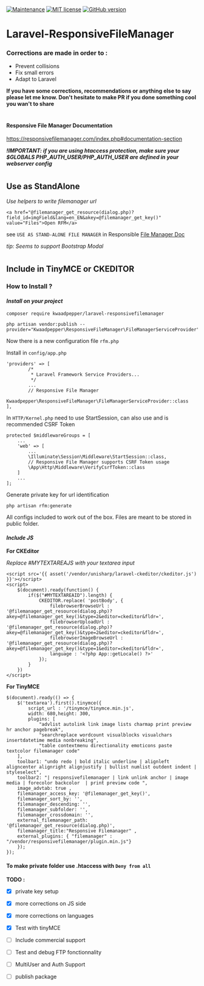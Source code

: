 [![Maintenance](https://img.shields.io/badge/Maintained%3F-yes-green.svg)](https://GitHub.com/Naereen/StrapDown.js/graphs/commit-activity)
[![MIT license](https://img.shields.io/badge/License-MIT-blue.svg)](https://lbesson.mit-license.org/)
[![GitHub version](https://badge.fury.io/gh/kwaadpepper%2Flaravel-responsivefilemanager.svg)](https://badge.fury.io/gh/kwaadpepper%2Flaravel-responsivefilemanager)

# Laravel-ResponsiveFileManager

### Corrections are made in order to :
  - Prevent collisions
  - Fix small errors
  - Adapt to Laravel

**If you have some corrections, recommendations or anything else to say please let me know. Don't hesitate to make PR if you done something cool you wan't to share**

#
#### Responsive File Manager Documentation
https://responsivefilemanager.com/index.php#documentation-section



***!IMPORTANT: if you are using htaccess protection, make sure your $GLOBALS PHP_AUTH_USER/PHP_AUTH_USER are defined in your webserver config***
#

## Use as StandAlone

*Use helpers to write filemanager url*

    <a href="@filemanager_get_resource(dialog.php)?field_id=imgField&lang=en_EN&akey=@filemanager_get_key()" value="Files">Open RFM</a>

see ```USE AS STAND-ALONE FILE MANAGER``` in Responsible [File Manager Doc](https://responsivefilemanager.com/index.php#documentation-section)

*tip: Seems to support Bootstrap Modal*

#

## Include in TinyMCE or CKEDITOR

### **How to Install ?**

#### *Install on your project*

    composer require kwaadpepper/laravel-responsivefilemanager

    php artisan vendor:publish --provider="Kwaadpepper\ResponsiveFileManager\FileManagerServiceProvider"

Now there is a new configuration file ```rfm.php```

Install in ```config/app.php```

    'providers' => [
            /*
             * Laravel Framework Service Providers...
             */
            ...
            // Responsive File Manager
            Kwaadpepper\ResponsiveFileManager\FileManagerServiceProvider::class
    ],

In ```HTTP/Kernel.php``` need to use StartSession, can also use and is recommended CSRF Token

    protected $middlewareGroups = [
        ...
        'web' => [
            ...
            \Illuminate\Session\Middleware\StartSession::class,
            // Responsive File Manager supports CSRF Token usage
            \App\Http\Middleware\VerifyCsrfToken::class
        ]
        ...
    ];

Generate private key for url identification

    php artisan rfm:generate

All configs included to work out of the box.
Files are meant to be stored in public folder.

#### *Include JS*
**For CKEditor**

*Replace #MYTEXTAREAJS with your textarea input*

    <script src='{{ asset('/vendor/unisharp/laravel-ckeditor/ckeditor.js') }}'></script>
    <script>
        $(document).ready(function() {
            if($("#MYTEXTAREAID").length) {
                CKEDITOR.replace( 'postBody', {
                    filebrowserBrowseUrl : '@filemanager_get_resource(dialog.php)?akey=@filemanager_get_key()&type=2&editor=ckeditor&fldr=',
                    filebrowserUploadUrl : '@filemanager_get_resource(dialog.php)?akey=@filemanager_get_key()&type=2&editor=ckeditor&fldr=',
                    filebrowserImageBrowseUrl : '@filemanager_get_resource(dialog.php)?akey=@filemanager_get_key()&type=1&editor=ckeditor&fldr=',
                    language : '<?php App::getLocale() ?>'
                });
            }
        })
    </script>

**For TinyMCE**

    $(document).ready(() => {
        $('textarea').first().tinymce({
            script_url : '/tinymce/tinymce.min.js',
            width: 680,height: 300,
            plugins: [
                "advlist autolink link image lists charmap print preview hr anchor pagebreak",
                "searchreplace wordcount visualblocks visualchars insertdatetime media nonbreaking",
                "table contextmenu directionality emoticons paste textcolor filemanager code"
        ],
        toolbar1: "undo redo | bold italic underline | alignleft aligncenter alignright alignjustify | bullist numlist outdent indent | styleselect",
        toolbar2: "| responsivefilemanager | link unlink anchor | image media | forecolor backcolor  | print preview code ",
        image_advtab: true ,
        filemanager_access_key: '@filemanager_get_key()',
        filemanager_sort_by: '',
        filemanager_descending: '',
        filemanager_subfolder: '',
        filemanager_crossdomain: '',
        external_filemanager_path: '@filemanager_get_resource(dialog.php)',
        filemanager_title:"Responsive Filemanager" ,
        external_plugins: { "filemanager" : "/vendor/responsivefilemanager/plugin.min.js"}
        });
    });

#### To make private folder use .htaccess with ```Deny from all```

**TODO :**

 - [x] private key setup
 - [x] more corrections on JS side
 - [x] more corrections on languages
 - [x] Test with tinyMCE
 - [ ] Include commercial support
 - [ ] Test and debug FTP fonctionnality
 - [ ] MultiUser and Auth Support
 - [ ] publish package
 